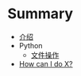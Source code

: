 # Summary

* [介绍](README.md)
* Python
    * [文件操作](python/001file.md)
* [How can I do X?](second-question.md)

